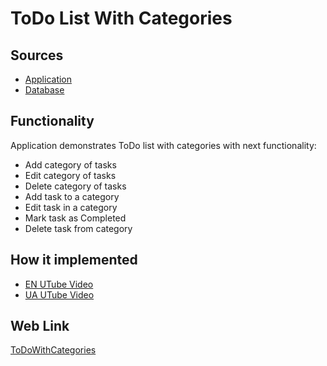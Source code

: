 # ToDo List With Categories

## Sources

- [Application](https://github.com/LearnFractal/FractalPlatform/tree/main/FractalPlatform.Examples/Applications/ToDoWithCategories/ToDoWithCategoriesApplication.cs)
- [Database](https://github.com/LearnFractal/FractalPlatform/tree/main/FractalPlatform.Examples/Databases/ToDoWithCategories)

## Functionality

Application demonstrates ToDo list with categories with next functionality:
- Add category of tasks
- Edit category of tasks
- Delete category of tasks
- Add task to a category
- Edit task in a category
- Mark task as Completed
- Delete task from category

## How it implemented

- [EN UTube Video](https://fraplat.com/jupiter/UTube?tag=103)
- [UA UTube Video](https://fraplat.com/jupiter/UTube?tag=203)

## Web Link

[ToDoWithCategories](https://fraplat.com/jupiter/?app=ToDoWithCategories)